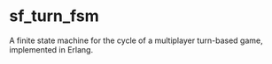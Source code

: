 # sf_turn_fsm
A finite state machine for the cycle of a multiplayer turn-based game, implemented in Erlang.
